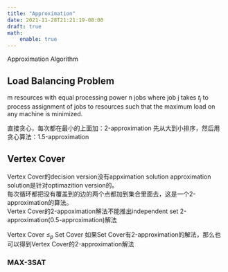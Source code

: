 ```yaml
---
title: "Approximation"
date: 2021-11-28T21:21:19-08:00
draft: true
math:
    enable: true
---
```

Approximation Algorithm
<!--more-->
## Load Balancing Problem
m resources with equal processing power
n jobs where job j takes $t_j$ to process
assignment of jobs to resources such that the maximum load on any machine is minimized.

直接贪心，每次都在最小的上面加：2-approximation
先从大到小排序，然后用贪心算法：1.5-approximation

## Vertex Cover
Vertex Cover的decision version没有appximation solution   approximation solution是针对optimazition version的。  
每次循环都把没有覆盖到的边的两个点都加到集合里面去，这是一个2-approximation的算法。  
Vertex Cover的2-appoximation解法不能推出independent set 2-approximation(0.5-approximation)解法  

Vertex Cover $\leq_p$ Set Cover
如果Set Cover有2-approximation的解法，那么也可以得到Vertex Cover的2-approximation解法

### MAX-3SAT






